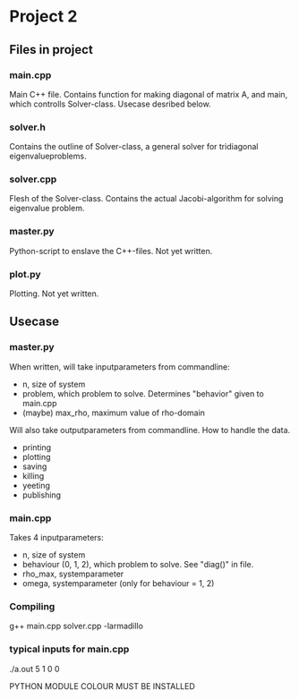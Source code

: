 # Project 2

## Files in project
### main.cpp
Main C++ file. Contains function for making diagonal of matrix A, and main, which controlls Solver-class. Usecase desribed below.
### solver.h
Contains the outline of Solver-class, a general solver for tridiagonal eigenvalueproblems.
### solver.cpp
Flesh of the Solver-class. Contains the actual Jacobi-algorithm for solving eigenvalue problem.
### master.py
Python-script to enslave the C++-files. Not yet written.
### plot.py
Plotting. Not yet written.

## Usecase
### master.py
When written, will take inputparameters from commandline:
- n, size of system
- problem, which problem to solve. Determines "behavior" given to main.cpp
- (maybe) max_rho, maximum value of rho-domain

Will also take outputparameters from commandline. How to handle the data.
- printing
- plotting
- saving
- killing
- yeeting
- publishing

### main.cpp
Takes 4 inputparameters:
- n, size of system
- behaviour (0, 1, 2), which problem to solve. See "diag()" in file.
- rho_max, systemparameter
- omega, systemparameter (only for behaviour = 1, 2)

### Compiling
g++ main.cpp solver.cpp -larmadillo
### typical inputs for main.cpp
./a.out 5 1 0 0

PYTHON MODULE COLOUR MUST BE INSTALLED